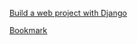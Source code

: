 [Build a web project with Django](https://www.youtube.com/watch?v=gAI218HSK8s&list=PLx-q4INfd95G-wrEjKDAcTB1K-8n1sIiz)

[Bookmark](https://youtu.be/e3UhXKVECPI?list=PLx-q4INfd95G-wrEjKDAcTB1K-8n1sIiz&t=166)
